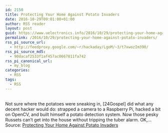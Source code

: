 ```yaml
---
id: 2150
title: Protecting Your Home Against Potato Invaders
date: 2016-10-29T09:01:00+01:00
author: RSS reader
layout: post
guid: https://www.uelectronics.info/2016/10/29/protecting-your-home-against-potato-invaders/
permalink: /2016/10/29/protecting-your-home-against-potato-invaders/
rss_pi_source_url:
  - http://feedproxy.google.com/~r/hackaday/LgoM/~3/t7xwozIm390/
rss_pi_source_md5:
  - 90dacaf2533f1af457ac0667811fa742
rss_pi_canonical_url:
  - my_blog
categories:
  - RSS
tags:
  - RSS
---
```

&#013;  
Not sure where the potatoes were sneaking in, [24Gospel] did what any decent hacker would do: strapped a camera to a Raspberry Pi, hacked a bit on OpenCV, and built himself a potato detection system. Now those pesky Russets can’t get into the house without tripping the tuber alarm. OK,…&#013;  
Source: <a href="http://feedproxy.google.com/~r/hackaday/LgoM/~3/t7xwozIm390/" target="_blank">Protecting Your Home Against Potato Invaders</a>